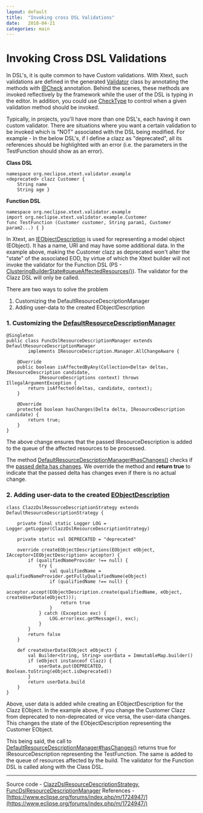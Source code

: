 ```yaml
---
layout: default
title:  "Invoking cross DSL Validations"
date:   2018-04-21
categories: main
---
```


# Invoking Cross DSL Validations

In DSL's, it is quite common to have Custom validations. With Xtext, such validations are defined in the generated [Validator](https://github.com/nbhusare/Xtext-sandbox/blob/master/org.neclipse.xtext.validator.example.clazzdsl/src/org/neclipse/xtext/validator/example/clazzdsl/validation/ClazzDslValidator.xtend) class by annotating the methods with [@Check](http://download.eclipse.org/modeling/tmf/xtext/javadoc/2.9/org/eclipse/xtext/validation/Check.html) annotation. Behind the scenes, these methods are invoked reflectively by the framework while the user of the DSL is typing in the editor. In addition, you could use [CheckType](http://download.eclipse.org/modeling/tmf/xtext/javadoc/2.9/org/eclipse/xtext/validation/CheckType.html) to control when a given validation method should be invoked.

Typically, in projects, you'll have more than one DSL's, each having it own custom validator. There are situations where you want a certain validation to be invoked which is "NOT" associated with the DSL being modified. For example - In the below DSL's, if I define a clazz as "deprecated", all its references should be highlighted with an error (i.e. the parameters in the TestFunction should show as an error).

**Class DSL**
```
namespace org.neclipse.xtext.validator.example
<deprecated> clazz Customer {  
    String name 
    String age }  
```

**Function DSL**
```
namespace org.neclipse.xtext.validator.example
import org.neclipse.xtext.validator.example.Customer
func TestFunction (Customer customer, String param1, Customer param2...) { } 
```

In Xtext, an [IEObjectDescription](http://download.eclipse.org/modeling/tmf/xtext/javadoc/2.9/org/eclipse/xtext/resource/IEObjectDescription.html) is used for representing a model object (EObject). It has a name, URI and may have some additional data. In the example above, making the Customer clazz as deprecated won't alter the "state" of the associated EOD, by virtue of which the Xtext builder will not invoke the validator for the Function DSL (PS - [ClusteringBuilderState#queueAffectedResources()](https://github.com/eclipse/xtext-eclipse/blob/master/org.eclipse.xtext.builder/src/org/eclipse/xtext/builder/clustering/ClusteringBuilderState.java)). The validator for the Clazz DSL will only be called.

There are two ways to solve the problem

1. Customizing the DefaultResourceDescriptionManager
2. Adding user-data to the created EObjectDescription 

### 1. Customizing the [DefaultResourceDescriptionManager](http://download.eclipse.org/modeling/tmf/xtext/javadoc/2.9/org/eclipse/xtext/resource/impl/DefaultResourceDescriptionManager.html#hasChanges(org.eclipse.xtext.resource.IResourceDescription.Delta,%20org.eclipse.xtext.resource.IResourceDescription))

```
@Singleton
public class FuncDslResourceDescriptionManager extends DefaultResourceDescriptionManager
        implements IResourceDescription.Manager.AllChangeAware {

    @Override
    public boolean isAffectedByAny(Collection<Delta> deltas, IResourceDescription candidate,
            IResourceDescriptions context) throws IllegalArgumentException {
        return isAffected(deltas, candidate, context);
    }

    @Override
    protected boolean hasChanges(Delta delta, IResourceDescription candidate) {
        return true;
    }
}
```
The above change ensures that the passed IResourceDescription is added to the queue of the affected resources to be processed.

The method [DefaultResourceDescriptionManager#hasChanges()](http://download.eclipse.org/modeling/tmf/xtext/javadoc/2.9/org/eclipse/xtext/resource/impl/DefaultResourceDescriptionManager.html#hasChanges(org.eclipse.xtext.resource.IResourceDescription.Delta,%20org.eclipse.xtext.resource.IResourceDescription)) checks if the [passed delta has changes](http://download.eclipse.org/modeling/tmf/xtext/javadoc/2.9/org/eclipse/xtext/resource/IResourceDescription.Delta.html#haveEObjectDescriptionsChanged()). We override the method and **return true** to indicate that the passed delta has changes even if there is no actual change.  

### 2. Adding user-data to the created [EObjectDescription](http://download.eclipse.org/modeling/tmf/xtext/javadoc/2.9/org/eclipse/xtext/resource/IEObjectDescription.html)

```
class ClazzDslResourceDescriptionStrategy extends DefaultResourceDescriptionStrategy {

    private final static Logger LOG = Logger.getLogger(ClazzDslResourceDescriptionStrategy)

    private static val DEPRECATED = "deprecated"

    override createEObjectDescriptions(EObject eObject, IAcceptor<IEObjectDescription> acceptor) {
        if (qualifiedNameProvider !== null) {
            try {
                val qualifiedName = qualifiedNameProvider.getFullyQualifiedName(eObject)
                if (qualifiedName !== null) {
                    acceptor.accept(EObjectDescription.create(qualifiedName, eObject, createUserData(eObject)));
                    return true
                }
            } catch (Exception exc) {
                LOG.error(exc.getMessage(), exc);
            }
        }
        return false
    }

    def createUserData(EObject eObject) {
        val Builder<String, String> userData = ImmutableMap.builder()
        if (eObject instanceof Clazz) {
            userData.put(DEPRECATED, Boolean.toString(eObject.isDeprecated))
        }
        return userData.build
    }
}
```

Above, user data is added while creating an EObjectDescription for the Clazz EObject. In the example above, if you change the Customer Clazz from deprecated to non-deprecated or vice versa, the user-data changes. This changes the state of the EObjectDescription representing the Customer EObject.

This being said, the call to [DefaultResourceDescriptionManager#hasChanges()](http://download.eclipse.org/modeling/tmf/xtext/javadoc/2.9/org/eclipse/xtext/resource/impl/DefaultResourceDescriptionManager.html#hasChanges(org.eclipse.xtext.resource.IResourceDescription.Delta,%20org.eclipse.xtext.resource.IResourceDescription)) returns true for IResourceDescription representing the TestFunction. The same is added to the queue of resources affected by the build. The validator for the Function DSL is called along with the Class DSL.

---
Source code - [ClazzDslResourceDescriptionStrategy](https://github.com/nbhusare/Xtext-sandbox/blob/master/org.neclipse.xtext.validator.example.clazzdsl/src/org/neclipse/xtext/validator/example/clazzdsl/descriptions/ClazzDslResourceDescriptionStrategy.xtend), [FuncDslResourceDescriptionManager](https://github.com/nbhusare/Xtext-sandbox/blob/master/org.neclipse.xtext.validator.example.funcdsl/src/org/neclipse/xtext/validator/example/funcdsl/descriptions/FuncDslResourceDescriptionManager.java)
References - [https://www.eclipse.org/forums/index.php/m/1724947/](https://www.eclipse.org/forums/index.php/m/1724947/)